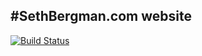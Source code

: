 #SethBergman.com website
---------------------------------

[![Build Status](https://drone.io/github.com/sethbergman/sethbergman-com/status.png)](https://drone.io/github.com/sethbergman/sethbergman-com/latest)
